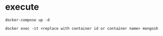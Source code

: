 # execute
```
docker-compose up -d
```
```
docker exec -it <replace with container id or container name> mongosh
```